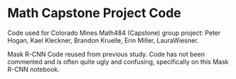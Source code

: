 # Math Capstone Project Code

Code used for Colorado Mines Math484 (Capstone) group project: Peter Hogan, Kael Kleckner, Brandon Kruelle, Erin Miller, LauraWiesner.

Mask R-CNN Code reused from previous study. Code has not been commented and is often quite ugly and confusing, specifically on this Mask R-CNN notebook.


